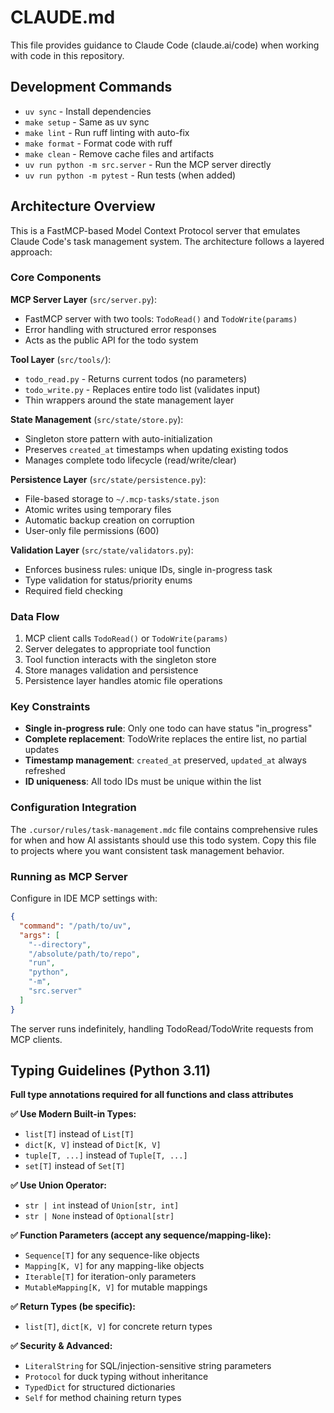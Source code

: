 # CLAUDE.md

This file provides guidance to Claude Code (claude.ai/code) when working with code in this repository.

## Development Commands

- `uv sync` - Install dependencies
- `make setup` - Same as uv sync
- `make lint` - Run ruff linting with auto-fix
- `make format` - Format code with ruff
- `make clean` - Remove cache files and artifacts
- `uv run python -m src.server` - Run the MCP server directly
- `uv run python -m pytest` - Run tests (when added)

## Architecture Overview

This is a FastMCP-based Model Context Protocol server that emulates Claude Code's task management system. The architecture follows a layered approach:

### Core Components

**MCP Server Layer** (`src/server.py`):

- FastMCP server with two tools: `TodoRead()` and `TodoWrite(params)`
- Error handling with structured error responses
- Acts as the public API for the todo system

**Tool Layer** (`src/tools/`):

- `todo_read.py` - Returns current todos (no parameters)
- `todo_write.py` - Replaces entire todo list (validates input)
- Thin wrappers around the state management layer

**State Management** (`src/state/store.py`):

- Singleton store pattern with auto-initialization
- Preserves `created_at` timestamps when updating existing todos
- Manages complete todo lifecycle (read/write/clear)

**Persistence Layer** (`src/state/persistence.py`):

- File-based storage to `~/.mcp-tasks/state.json`
- Atomic writes using temporary files
- Automatic backup creation on corruption
- User-only file permissions (600)

**Validation Layer** (`src/state/validators.py`):

- Enforces business rules: unique IDs, single in-progress task
- Type validation for status/priority enums
- Required field checking

### Data Flow

1. MCP client calls `TodoRead()` or `TodoWrite(params)`
2. Server delegates to appropriate tool function
3. Tool function interacts with the singleton store
4. Store manages validation and persistence
5. Persistence layer handles atomic file operations

### Key Constraints

- **Single in-progress rule**: Only one todo can have status "in_progress"
- **Complete replacement**: TodoWrite replaces the entire list, no partial updates
- **Timestamp management**: `created_at` preserved, `updated_at` always refreshed
- **ID uniqueness**: All todo IDs must be unique within the list

### Configuration Integration

The `.cursor/rules/task-management.mdc` file contains comprehensive rules for when and how AI assistants should use this todo system. Copy this file to projects where you want consistent task management behavior.

### Running as MCP Server

Configure in IDE MCP settings with:

```json
{
  "command": "/path/to/uv",
  "args": [
    "--directory",
    "/absolute/path/to/repo",
    "run",
    "python",
    "-m",
    "src.server"
  ]
}
```

The server runs indefinitely, handling TodoRead/TodoWrite requests from MCP clients.

## Typing Guidelines (Python 3.11)

**Full type annotations required for all functions and class attributes**

**✅ Use Modern Built-in Types:**

- `list[T]` instead of `List[T]`
- `dict[K, V]` instead of `Dict[K, V]`
- `tuple[T, ...]` instead of `Tuple[T, ...]`
- `set[T]` instead of `Set[T]`

**✅ Use Union Operator:**

- `str | int` instead of `Union[str, int]`
- `str | None` instead of `Optional[str]`

**✅ Function Parameters (accept any sequence/mapping-like):**

- `Sequence[T]` for any sequence-like objects
- `Mapping[K, V]` for any mapping-like objects
- `Iterable[T]` for iteration-only parameters
- `MutableMapping[K, V]` for mutable mappings

**✅ Return Types (be specific):**

- `list[T]`, `dict[K, V]` for concrete return types

**✅ Security & Advanced:**

- `LiteralString` for SQL/injection-sensitive string parameters
- `Protocol` for duck typing without inheritance
- `TypedDict` for structured dictionaries
- `Self` for method chaining return types
